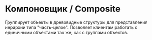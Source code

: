 # Компоновщик / Composite

Группирует объекты в древовидные структуры для представления иерархии типа "часть-целое". Позволяет клиентам работать с единичными объектами так же, как с группами объектов.